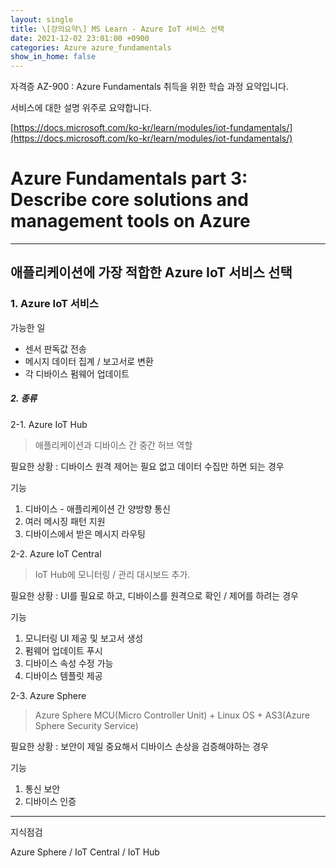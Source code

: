 ```yaml
---
layout: single
title: \[강의요약\] MS Learn - Azure IoT 서비스 선택
date: 2021-12-02 23:01:00 +0900
categories: Azure azure_fundamentals
show_in_home: false
---
```


자격증 AZ-900 : Azure Fundamentals 취득을 위한 학습 과정 요약입니다.

서비스에 대한 설명 위주로 요약합니다.

[https://docs.microsoft.com/ko-kr/learn/modules/iot-fundamentals/](https://docs.microsoft.com/ko-kr/learn/modules/iot-fundamentals/)

# Azure Fundamentals part 3: Describe core solutions and management tools on Azure

---

## 애플리케이션에 가장 적합한 Azure IoT 서비스 선택

### 1. Azure IoT 서비스

가능한 일

- 센서 판독값 전송
- 메시지 데이터 집계 / 보고서로 변환
- 각 디바이스 펌웨어 업데이트

##### 2. 종류

2-1. Azure IoT Hub

> 애플리케이션과 디바이스 간 중간 허브 역할

필요한 상황 : 디바이스 원격 제어는 필요 없고 데이터 수집만 하면 되는 경우

기능

1. 디바이스 - 애플리케이션 간 양방향 통신
2. 여러 메시징 패턴 지원
3. 디바이스에서 받은 메시지 라우팅

2-2. Azure IoT Central

> IoT Hub에 모니터링 / 관리 대시보드 추가.

필요한 상황 : UI를 필요로 하고, 디바이스를 원격으로 확인 / 제어를 하려는 경우

기능

1. 모니터링 UI 제공 및 보고서 생성
2. 펌웨어 업데이트 푸시
3. 디바이스 속성 수정 가능
4. 디바이스 템플릿 제공

2-3. Azure Sphere

> Azure Sphere MCU(Micro Controller Unit) + Linux OS + AS3(Azure Sphere Security Service)

필요한 상황 : 보안이 제일 중요해서 디바이스 손상을 검증해야하는 경우

기능

1. 통신 보안
2. 디바이스 인증

----

지식점검

Azure Sphere / IoT Central / IoT Hub